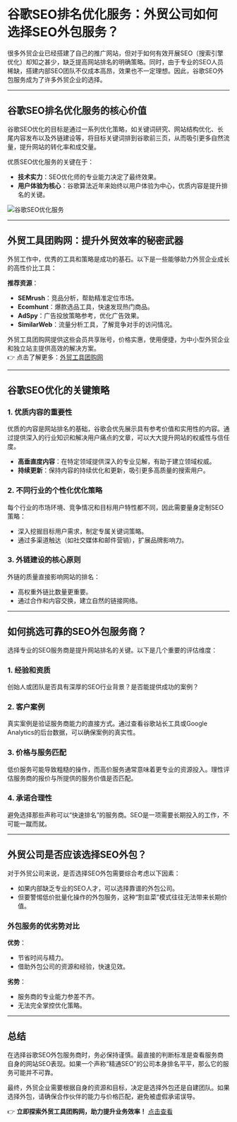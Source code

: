 # 谷歌SEO排名优化服务：外贸公司如何选择SEO外包服务？

很多外贸企业已经搭建了自己的推广网站，但对于如何有效开展SEO（搜索引擎优化）却知之甚少，缺乏提高网站排名的明确策略。同时，由于专业的SEO人员稀缺，搭建内部SEO团队不仅成本高昂，效果也不一定理想。因此，谷歌SEO外包服务成为了许多外贸企业的选择。

---

## 谷歌SEO排名优化服务的核心价值

谷歌SEO优化的目标是通过一系列优化策略，如关键词研究、网站结构优化、长尾内容发布以及外链建设等，将目标关键词排到谷歌前三页，从而吸引更多自然流量，提升网站的转化率和成交量。

优质SEO优化服务的关键在于：
- **技术实力**：SEO优化师的专业能力决定了最终效果。
- **用户体验为核心**：谷歌算法近年来始终以用户体验为中心，优质内容是提升排名的关键。

![谷歌SEO优化服务](https://www.51xsseo.com/wp-content/uploads/2021/12/谷歌seo优化服务公司.webp)

---

## 外贸工具团购网：提升外贸效率的秘密武器

外贸工作中，优秀的工具和策略是成功的基石。以下是一些能够助力外贸企业成长的高性价比工具：

**推荐资源**：
- **SEMrush**：竞品分析，帮助精准定位市场。
- **Ecomhunt**：爆款选品工具，快速发现热门商品。
- **AdSpy**：广告投放策略参考，优化广告效果。
- **SimilarWeb**：流量分析工具，了解竞争对手的访问情况。

外贸工具团购网提供这些会员共享账号，价格实惠，使用便捷，为中小型外贸企业和独立站主提供高效的解决方案。  
👉 点击了解更多：[外贸工具团购网](https://bit.ly/waimao518)  

---

## 谷歌SEO优化的关键策略

### 1. 优质内容的重要性

优质的内容是网站排名的基础，谷歌会优先展示具有参考价值和实用性的内容。通过提供深入的行业知识和解决用户痛点的文章，可以大大提升网站的权威性与信任度。

- **高垂直度内容**：在特定领域提供深入的专业见解，有助于建立领域权威。
- **持续更新**：保持内容的持续优化和更新，吸引更多高质量的搜索用户。

### 2. 不同行业的个性化优化策略

每个行业的市场环境、竞争情况和目标用户特性都不同，因此需要量身定制SEO策略：
- 深入挖掘目标用户需求，制定专属关键词策略。
- 通过多渠道触达（如社交媒体和邮件营销），扩展品牌影响力。

### 3. 外链建设的核心原则

外链的质量直接影响网站的排名：
- 高权重外链比数量更重要。
- 通过合作和内容交换，建立自然的链接网络。

---

## 如何挑选可靠的SEO外包服务商？

选择专业的SEO服务商是提升网站排名的关键。以下是几个重要的评估维度：

### 1. **经验和资质**
创始人或团队是否具有深厚的SEO行业背景？是否能提供成功的案例？

### 2. **客户案例**
真实案例是验证服务商能力的直接方式。通过查看谷歌站长工具或Google Analytics的后台数据，可以确保案例的真实性。

### 3. **价格与服务匹配**
低价服务可能导致粗糙的操作，而高价服务通常意味着更专业的资源投入。理性评估服务商的报价与所提供的服务价值是否匹配。

### 4. **承诺合理性**
避免选择那些声称可以“快速排名”的服务商。SEO是一项需要长期投入的工作，不可能一蹴而就。

---

## 外贸公司是否应该选择SEO外包？

对于外贸公司来说，是否选择SEO外包需要综合考虑以下因素：
- 如果内部缺乏专业的SEO人才，可以选择靠谱的外包公司。
- 但要警惕低价批量化操作的外包服务，这种“割韭菜”模式往往无法带来长期价值。

### 外包服务的优劣势对比

**优势**：
- 节省时间与精力。
- 借助外包公司的资源和经验，快速见效。

**劣势**：
- 服务商的专业能力参差不齐。
- 无法完全掌控优化策略。

---

## 总结

在选择谷歌SEO外包服务商时，务必保持谨慎。最直接的判断标准是查看服务商自身的网站SEO表现。如果一个声称“精通SEO”的公司本身排名平平，那么它的服务可能并不可靠。

最终，外贸企业需要根据自身的资源和目标，决定是选择外包还是自建团队。如果选择外包，请确保合作伙伴的能力与价格匹配，避免被虚假承诺误导。

👉 **立即探索外贸工具团购网，助力提升业务效率！** [点击查看](https://bit.ly/waimao518)
